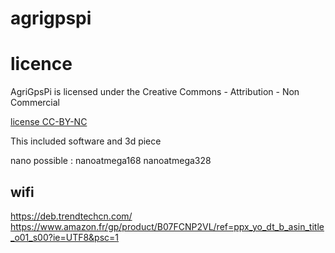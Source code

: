 # agrigpspi

# licence

AgriGpsPi is licensed under the Creative Commons - Attribution - Non Commercial

[license CC-BY-NC](https://creativecommons.org/licenses/by-nc/3.0/fr/)

This included software and 3d piece

nano possible :
nanoatmega168
nanoatmega328

## wifi
https://deb.trendtechcn.com/
https://www.amazon.fr/gp/product/B07FCNP2VL/ref=ppx_yo_dt_b_asin_title_o01_s00?ie=UTF8&psc=1
